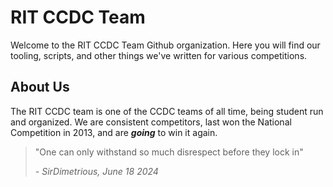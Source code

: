 # RIT CCDC Team

Welcome to the RIT CCDC Team Github organization. 
Here you will find our tooling, scripts, and other things we've written for various competitions.

## About Us

The RIT CCDC team is one of the CCDC teams of all time, being student run and organized. We are consistent competitors, last won the National Competition in 2013, 
and are ***going*** to win it again.

> "One can only withstand so much disrespect before they lock in"
> 
> *- SirDimetrious, June 18 2024*
